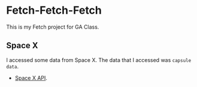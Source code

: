 # Fetch-Fetch-Fetch
This is my Fetch project for GA Class.

## Space X
I accessed some data from Space X. The data that I accessed was `capsule data`.
- [Space X API]('https://api.spacexdata.com/v3/capsules').
